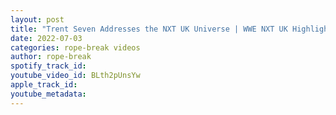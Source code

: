 ```yaml
---
layout: post
title: "Trent Seven Addresses the NXT UK Universe | WWE NXT UK Highlights"
date: 2022-07-03
categories: rope-break videos
author: rope-break
spotify_track_id: 
youtube_video_id: BLth2pUnsYw
apple_track_id: 
youtube_metadata: 
---
```

